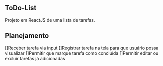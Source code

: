 ## ToDo-List
<p>Projeto em ReactJS de uma lista de tarefas.</p>

## Planejamento
[]Receber tarefa via input
[]Registrar tarefa na tela para que usuário possa visualizar
[]Permitir que marque tarefa como concluída
[]Permitir editar ou excluir tarefas já adicionadas
